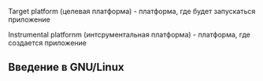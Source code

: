 Target platform (целевая платформа) - платформа, где будет запускаться приложение

Instrumental platfornm (интсрументальная платформа) - платформа, где создается приложение

## Введение в GNU/Linux


